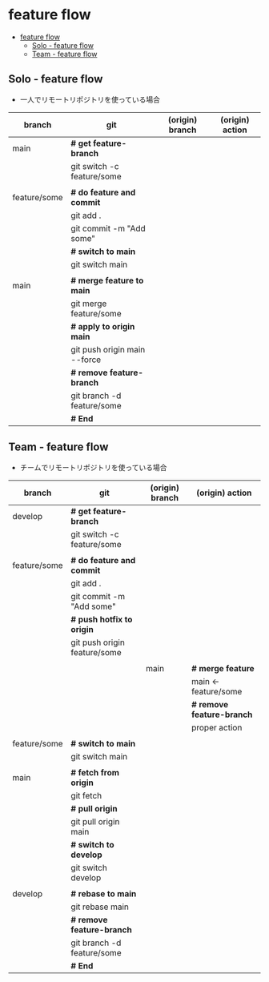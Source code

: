 # feature flow


- [feature flow](#feature-flow)
  - [Solo - feature flow](#solo---feature-flow)
  - [Team - feature flow](#team---feature-flow)


## Solo - feature flow
  - 一人でリモートリポジトリを使っている場合

| branch       | git                          | (origin) branch | (origin) action |
|--------------|------------------------------|-----------------|-----------------|
| main         | **# get feature-branch**     |                 |                 |
|              | git switch -c feature/some   |                 |                 |
|              |                              |                 |                 |
| feature/some | **# do feature and commit**  |                 |                 |
|              | git add .                    |                 |                 |
|              | git commit -m "Add some"     |                 |                 |
|              | **# switch to main**         |                 |                 |
|              | git switch main              |                 |                 |
|              |                              |                 |                 |
| main         | **# merge feature to main**  |                 |                 |
|              | git merge feature/some       |                 |                 |
|              | **# apply to origin main**   |                 |                 |
|              | git push origin main --force |                 |                 |
|              | **# remove feature-branch**  |                 |                 |
|              | git branch -d feature/some   |                 |                 |
|              | **# End**                    |                 |                 |


## Team - feature flow
  - チームでリモートリポジトリを使っている場合

| branch       | git                          | (origin) branch | (origin) action             |
|--------------|------------------------------|-----------------|-----------------------------|
| develop      | **# get feature-branch**     |                 |                             |
|              | git switch -c feature/some   |                 |                             |
|              |                              |                 |                             |
| feature/some | **# do feature and commit**  |                 |                             |
|              | git add .                    |                 |                             |
|              | git commit -m "Add some"     |                 |                             |
|              | **# push hotfix to origin**  |                 |                             |
|              | git push origin feature/some |                 |                             |
|              |                              |                 |                             |
|              |                              | main            | **# merge feature**         |
|              |                              |                 | main <- feature/some        |
|              |                              |                 | **# remove feature-branch** |
|              |                              |                 | proper action               |
|              |                              |                 |                             |
| feature/some | **# switch to main**         |                 |                             |
|              | git switch main              |                 |                             |
|              |                              |                 |                             |
| main         | **# fetch from origin**      |                 |                             |
|              | git fetch                    |                 |                             |
|              | **# pull origin**            |                 |                             |
|              | git pull origin main         |                 |                             |
|              | **# switch to develop**      |                 |                             |
|              | git switch develop           |                 |                             |
|              |                              |                 |                             |
| develop      | **# rebase to main**         |                 |                             |
|              | git rebase main              |                 |                             |
|              | **# remove feature-branch**  |                 |                             |
|              | git branch -d feature/some   |                 |                             |
|              | **# End**                    |                 |                             |
